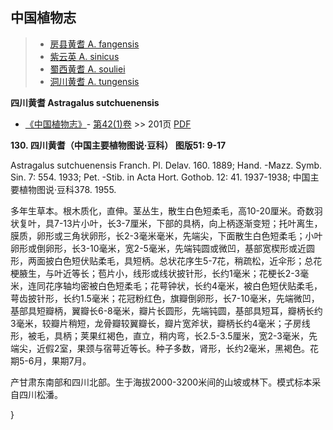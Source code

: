 

## 中国植物志

> * [房县黄耆  A.  fangensis](Astragalus-fangensis-房县黄耆.md)
> * [紫云英  A.  sinicus](Astragalus-sinicus-紫云英.md)
> * [蜀西黄耆  A.  souliei](Astragalus-souliei-蜀西黄耆.md)
> * [洞川黄耆  A.  tungensis](Astragalus-tungensis-洞川黄耆.md)

**四川黄耆 Astragalus sutchuenensis**

* [《中国植物志》](http://www.iplant.cn/frps)- [第42(1)卷](http://www.iplant.cn/frps/vol/42(1)) >> 201页 [PDF](http://www.iplant.cn/frps/pdf/42(1)/201.pdf)

**130. 四川黄耆（中国主要植物图说·豆科） 图版51: 9-17**

Astragalus sutchuenensis Franch. Pl. Delav. 160. 1889; Hand. -Mazz. Symb. Sin. 7: 554. 1933; Pet. -Stib. in Acta Hort. Gothob. 12: 41. 1937-1938; 中国主要植物图说·豆科378. 1955.

多年生草本。根木质化，直伸。茎丛生，散生白色短柔毛，高10-20厘米。奇数羽状复叶，具7-13片小叶，长3-7厘米，下部的具柄，向上柄逐渐变短；托叶离生，膜质，卵形或三角状卵形，长2-3毫米毫米，先端尖，下面散生白色短柔毛；小叶卵形或倒卵形，长3-10毫米，宽2-5毫米，先端钝圆或微凹，基部宽楔形或近圆形，两面披白色短伏贴柔毛，具短柄。总状花序生5-7花，稍疏松，近伞形；总花梗腋生，与叶近等长；苞片小，线形或线状披针形，长约1毫米；花梗长2-3毫米，连同花序轴均密被白色短柔毛；花萼钟状，长约4毫米，被白色短伏贴柔毛，萼齿披针形，长约1.5毫米；花冠粉红色，旗瓣倒卵形，长7-10毫米，先端微凹，基部具短瓣柄，翼瓣长6-8毫米，瓣片长圆形，先端钝圆，基部具短耳，瓣柄长约3毫米，较瓣片稍短，龙骨瓣较翼瓣长，瓣片宽斧状，瓣柄长约4毫米；子房线形，被毛，具柄；荚果红褐色，直立，稍内弯，长2.5-3.5厘米，宽2-3毫米，先端尖，近假2室，果颈与宿萼近等长。种子多数，肾形，长约2毫米，黑褐色。花期5-6月，果期7月。

产甘肃东南部和四川北部。生于海拔2000-3200米间的山坡或林下。模式标本采自四川松潘。

}